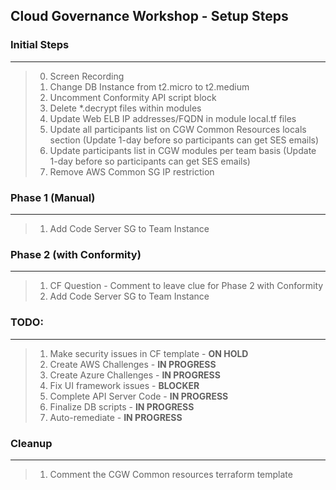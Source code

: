 ## Cloud Governance Workshop - Setup Steps

### Initial Steps
---

> 0. Screen Recording
> 1. Change DB Instance from t2.micro to t2.medium
> 2. Uncomment Conformity API script block
> 3. Delete *.decrypt files within modules
> 4. Update Web ELB IP addresses/FQDN in module local.tf files
> 5. Update all participants list on CGW Common Resources locals section (Update 1-day before so participants can get SES emails)
> 6. Update participants list in CGW modules per team basis (Update 1-day before so participants can get SES emails)
> 7. Remove AWS Common SG IP restriction

### Phase 1 (Manual)
---

> 1. Add Code Server SG to Team Instance

### Phase 2 (with Conformity)
---

> 1. CF Question - Comment to leave clue for Phase 2 with Conformity
> 2. Add Code Server SG to Team Instance

### TODO:
---

> 1. Make security issues in CF template - **ON HOLD**
> 2. Create AWS Challenges - **IN PROGRESS**
> 3. Create Azure Challenges - **IN PROGRESS**
> 4. Fix UI framework issues - **BLOCKER**
> 5. Complete API Server Code - **IN PROGRESS**
> 6. Finalize DB scripts - **IN PROGRESS**
> 7. Auto-remediate - **IN PROGRESS**

### Cleanup
---

> 1. Comment the CGW Common resources terraform template
